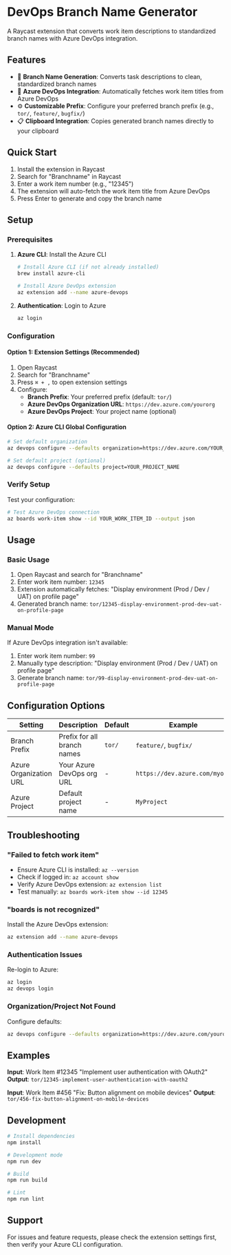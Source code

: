 # DevOps Branch Name Generator

A Raycast extension that converts work item descriptions to standardized branch names with Azure DevOps integration.

## Features

- 🌿 **Branch Name Generation**: Converts task descriptions to clean, standardized branch names
- 🔗 **Azure DevOps Integration**: Automatically fetches work item titles from Azure DevOps
- ⚙️ **Customizable Prefix**: Configure your preferred branch prefix (e.g., `tor/`, `feature/`, `bugfix/`)
- 📋 **Clipboard Integration**: Copies generated branch names directly to your clipboard

## Quick Start

1. Install the extension in Raycast
2. Search for "Branchname" in Raycast
3. Enter a work item number (e.g., "12345")
4. The extension will auto-fetch the work item title from Azure DevOps
5. Press Enter to generate and copy the branch name

## Setup

### Prerequisites

1. **Azure CLI**: Install the Azure CLI
   ```bash
   # Install Azure CLI (if not already installed)
   brew install azure-cli
   
   # Install Azure DevOps extension
   az extension add --name azure-devops
   ```

2. **Authentication**: Login to Azure
   ```bash
   az login
   ```

### Configuration

#### Option 1: Extension Settings (Recommended)
1. Open Raycast
2. Search for "Branchname" 
3. Press `⌘ + ,` to open extension settings
4. Configure:
   - **Branch Prefix**: Your preferred prefix (default: `tor/`)
   - **Azure DevOps Organization URL**: `https://dev.azure.com/yourorg`
   - **Azure DevOps Project**: Your project name (optional)

#### Option 2: Azure CLI Global Configuration
```bash
# Set default organization
az devops configure --defaults organization=https://dev.azure.com/YOUR_ORG_NAME

# Set default project (optional)
az devops configure --defaults project=YOUR_PROJECT_NAME
```

### Verify Setup

Test your configuration:
```bash
# Test Azure DevOps connection
az boards work-item show --id YOUR_WORK_ITEM_ID --output json
```

## Usage

### Basic Usage
1. Open Raycast and search for "Branchname"
2. Enter work item number: `12345`
3. Extension automatically fetches: "Display environment (Prod / Dev / UAT) on profile page"
4. Generated branch name: `tor/12345-display-environment-prod-dev-uat-on-profile-page`

### Manual Mode
If Azure DevOps integration isn't available:
1. Enter work item number: `99`
2. Manually type description: "Display environment (Prod / Dev / UAT) on profile page"
3. Generate branch name: `tor/99-display-environment-prod-dev-uat-on-profile-page`

## Configuration Options

| Setting | Description | Default | Example |
|---------|-------------|---------|---------|
| Branch Prefix | Prefix for all branch names | `tor/` | `feature/`, `bugfix/` |
| Azure Organization URL | Your Azure DevOps org URL | - | `https://dev.azure.com/myorg` |
| Azure Project | Default project name | - | `MyProject` |

## Troubleshooting

### "Failed to fetch work item"
- Ensure Azure CLI is installed: `az --version`
- Check if logged in: `az account show`
- Verify Azure DevOps extension: `az extension list`
- Test manually: `az boards work-item show --id 12345`

### "boards is not recognized"
Install the Azure DevOps extension:
```bash
az extension add --name azure-devops
```

### Authentication Issues
Re-login to Azure:
```bash
az login
az devops login
```

### Organization/Project Not Found
Configure defaults:
```bash
az devops configure --defaults organization=https://dev.azure.com/yourorg project=yourproject
```

## Examples

**Input**: Work Item #12345 "Implement user authentication with OAuth2"
**Output**: `tor/12345-implement-user-authentication-with-oauth2`

**Input**: Work Item #456 "Fix: Button alignment on mobile devices"
**Output**: `tor/456-fix-button-alignment-on-mobile-devices`

## Development

```bash
# Install dependencies
npm install

# Development mode
npm run dev

# Build
npm run build

# Lint
npm run lint
```

## Support

For issues and feature requests, please check the extension settings first, then verify your Azure CLI configuration.